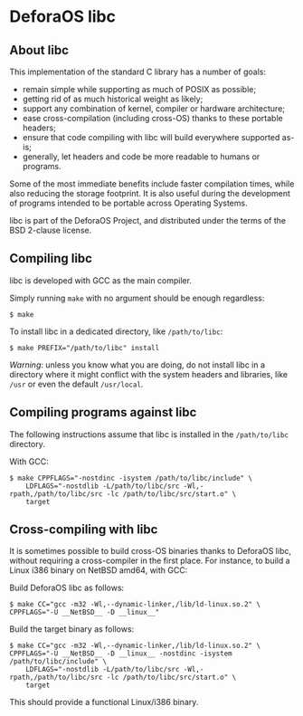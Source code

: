 DeforaOS libc
=============

About libc
----------

This implementation of the standard C library has a number of goals:

 * remain simple while supporting as much of POSIX as possible;
 * getting rid of as much historical weight as likely;
 * support any combination of kernel, compiler or hardware architecture;
 * ease cross-compilation (including cross-OS) thanks to these portable headers;
 * ensure that code compiling with libc will build everywhere supported as-is;
 * generally, let headers and code be more readable to humans or programs.

Some of the most immediate benefits include faster compilation times, while
also reducing the storage footprint. It is also useful during the development of
programs intended to be portable across Operating Systems.

libc is part of the DeforaOS Project, and distributed under the terms of the BSD
2-clause license.


Compiling libc
--------------

libc is developed with GCC as the main compiler.

Simply running `make` with no argument should be enough regardless:

    $ make

To install libc in a dedicated directory, like `/path/to/libc`:

    $ make PREFIX="/path/to/libc" install

_Warning_: unless you know what you are doing, do not install libc in a
           directory where it might conflict with the system headers and
	   libraries, like `/usr` or even the default `/usr/local`.


Compiling programs against libc
-------------------------------

The following instructions assume that libc is installed in the
`/path/to/libc` directory.

With GCC:

    $ make CPPFLAGS="-nostdinc -isystem /path/to/libc/include" \
        LDFLAGS="-nostdlib -L/path/to/libc/src -Wl,-rpath,/path/to/libc/src -lc /path/to/libc/src/start.o" \
        target


Cross-compiling with libc
-------------------------

It is sometimes possible to build cross-OS binaries thanks to DeforaOS libc,
without requiring a cross-compiler in the first place. For instance, to build a
Linux i386 binary on NetBSD amd64, with GCC:

Build DeforaOS libc as follows:

    $ make CC="gcc -m32 -Wl,--dynamic-linker,/lib/ld-linux.so.2" \
	CPPFLAGS="-U __NetBSD__ -D __linux__"

Build the target binary as follows:

    $ make CC="gcc -m32 -Wl,--dynamic-linker,/lib/ld-linux.so.2" \
	CPPFLAGS="-U __NetBSD__ -D __linux__ -nostdinc -isystem /path/to/libc/include" \
        LDFLAGS="-nostdlib -L/path/to/libc/src -Wl,-rpath,/path/to/libc/src -lc /path/to/libc/src/start.o" \
        target

This should provide a functional Linux/i386 binary.
